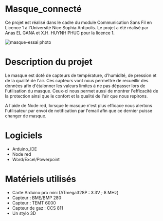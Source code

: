 # Masque_connecté
Ce projet est réalisé dans le cadre du module Communication Sans Fil en Licence 1 à l’Université Nice Sophia Antipolis.
Le projet a été réalisé par Anas EL GANA et X.H. HUYNH PHUC pour la licence 1.

![masque-essai photo](https://user-images.githubusercontent.com/84131336/118139329-85f30880-b407-11eb-8a1f-42652dfd584f.png)


# Description du projet
Le masque est doté de capteurs de température, d'humidité, de pression et de la qualité de l'air. Ces capteurs vont nous permettre de recueillir des données afin d'étalonner les valeurs limites à ne pas dépasser lors de l'utilisation du masque. Ceux-ci nous permet aussi de montrer l'efficacité de la protection ainsi que le confort et la qualité de l'air que nous repirons.

A l'aide de Node red, lorsque le masque n'est plus efficace nous alertons l'utilisateur par envoi de notification par l'email afin que ce dernier puisse changer de masque.

# Logiciels
- Arduino_IDE
- Node red
- Word/Excel/Powerpoint

# Matériels utilisés
- Carte Arduino pro mini (ATmega328P : 3.3V ; 8 MHz)
- Capteur : BME/BMP 280
- Capteur : TEMT 6000
- Capteur de gaz : CCS 811
- Un stylo 3D
